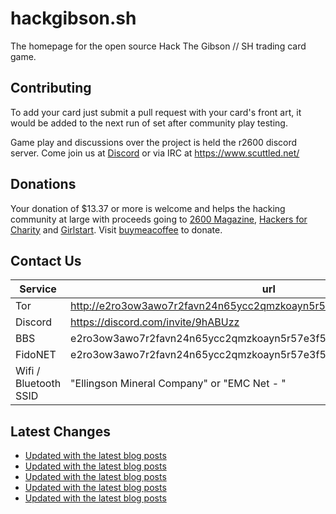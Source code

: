 # hackgibson.sh
The homepage for the open source Hack The Gibson // SH trading card game.


## Contributing

To add your card just submit a pull request with your card's front art, it would be added to the next run of set after community play testing.

Game play and discussions over the project is held the r2600 discord server. Come join us at [Discord](https://discord.com/invite/9hABUzz) or via IRC at https://www.scuttled.net/


## Donations

Your donation of $13.37 or more is welcome and helps the hacking community at large with proceeds going to [2600 Magazine](https://2600.com/), [Hackers for Charity](https://hackersforcharity.org) and [Girlstart](https://girlstart.org).  Visit [buymeacoffee](https://www.buymeacoffee.com/hackgibson.sh) to donate.


## Contact Us

Service | url
-|-
Tor | http://e2ro3ow3awo7r2favn24n65ycc2qmzkoayn5r57e3f56nvjwdcgg32ad.onion
Discord | https://discord.com/invite/9hABUzz
BBS | e2ro3ow3awo7r2favn24n65ycc2qmzkoayn5r57e3f56nvjwdcgg32ad.onion:23
FidoNET | e2ro3ow3awo7r2favn24n65ycc2qmzkoayn5r57e3f56nvjwdcgg32ad.onion:24554
Wifi / Bluetooth SSID | "Ellingson Mineral Company" or "EMC Net - <fidonet address>"

## Latest Changes
<!-- BLOG-POST-LIST:START -->
- [Updated with the latest blog posts](https://github.com/DFW2600/hackgibson.sh/commit/b69796b43c43f1603dddf5212550a0780c8c608d)
- [Updated with the latest blog posts](https://github.com/DFW2600/hackgibson.sh/commit/84195237a84c29115a3766f3b398f4af3ffb58e3)
- [Updated with the latest blog posts](https://github.com/DFW2600/hackgibson.sh/commit/52e764d53f179d930e25a38dc43f86bd25db1fd1)
- [Updated with the latest blog posts](https://github.com/DFW2600/hackgibson.sh/commit/e6b1c8c3978597d1ba21d374bd362534e8548bf6)
- [Updated with the latest blog posts](https://github.com/DFW2600/hackgibson.sh/commit/2669d7c0a15d6f246238908ac4dddb20ed66097d)
<!-- BLOG-POST-LIST:END -->
